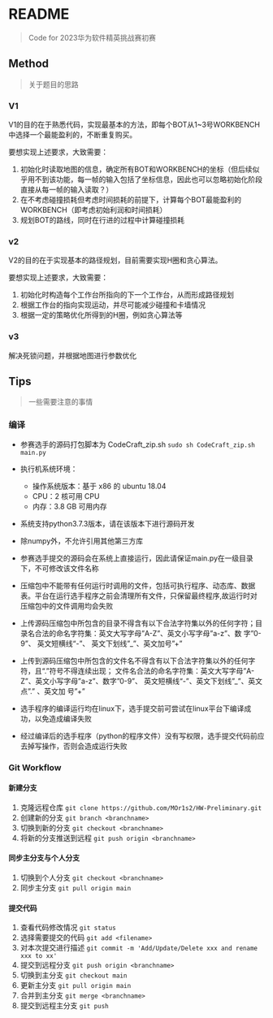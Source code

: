 # README

> Code for 2023华为软件精英挑战赛初赛

## Method

> 关于题目的思路

### V1

V1的目的在于熟悉代码，实现最基本的方法，即每个BOT从1~3号WORKBENCH中选择一个最能盈利的，不断重复购买。

要想实现上述要求，大致需要：
1. 初始化时读取地图的信息，确定所有BOT和WORKBENCH的坐标（但后续似乎用不到该功能，每一帧的输入包括了坐标信息，因此也可以忽略初始化阶段直接从每一帧的输入读取？）
2. 在不考虑碰撞损耗但考虑时间损耗的前提下，计算每个BOT最能盈利的WORKBENCH（即考虑初始利润和时间损耗）
3. 规划BOT的路线，同时在行进的过程中计算碰撞损耗

### v2

V2的目的在于实现基本的路径规划，目前需要实现H圈和贪心算法。

要想实现上述要求，大致需要：
1. 初始化时构造每个工作台所指向的下一个工作台，从而形成路径规划
2. 根据工作台的指向实现运动，并尽可能减少碰撞和卡墙情况
3. 根据一定的策略优化所得到的H圈，例如贪心算法等

### v3

解决死锁问题，并根据地图进行参数优化

## Tips

> 一些需要注意的事情

### 编译
- 参赛选手的源码打包脚本为 CodeCraft_zip.sh
  `sudo sh CodeCraft_zip.sh main.py`

- 执行机系统环境：
  - 操作系统版本：基于 x86 的 ubuntu 18.04
  - CPU：2 核可用 CPU
  - 内存：3.8 GB 可用内存
- 系统支持python3.7.3版本，请在该版本下进行源码开发
- 除numpy外，不允许引用其他第三方库
- 参赛选手提交的源码会在系统上直接运行，因此请保证main.py在一级目录下，不可修改该文件名称
- 压缩包中不能带有任何运行时调用的文件，包括可执行程序、动态库、数据表。平台在运行选手程序之前会清理所有文件，只保留最终程序,故运行时对
压缩包中的文件调用均会失败
- 上传源码压缩包中所包含的目录不得含有以下合法字符集以外的任何字符；目录名合法的命名字符集：英文大写字母”A-Z”、英文小写字母”a-z”、数
字”0-9”、 英文短横线“-”、 英文下划线”_”、英文加号”+”
- 上传到源码压缩包中所包含的文件名不得含有以下合法字符集以外的任何字符，且“.”符号不得连续出现；
文件名合法的命名字符集：英文大写字母”A-Z”、英文小写字母”a-z”、数字”0-9”、 英文短横线“-”、英文下划线”_”、英文点”.” 、英文加
号”+”
- 选手程序的编译运行均在linux下，选手提交前可尝试在linux平台下编译成功，以免造成编译失败
- 经过编译后的选手程序（python的程序文件）没有写权限，选手提交代码前应去掉写操作，否则会造成运行失败

### Git Workflow

#### 新建分支

1. 克隆远程仓库 `git clone https://github.com/MOr1s2/HW-Preliminary.git`
2. 创建新的分支 `git branch <branchname>`
3. 切换到新的分支 `git checkout <branchname>`
4. 将新的分支推送到远程 `git push origin <branchname>`

#### 同步主分支与个人分支

1. 切换到个人分支 `git checkout <branchname>`
2. 同步主分支 `git pull origin main`

#### 提交代码

1. 查看代码修改情况 `git status`
2. 选择需要提交的代码 `git add <filename>`
3. 对本次提交进行描述 `git commit -m 'Add/Update/Delete xxx and rename xxx to xx'`
4. 提交到远程分支 `git push origin <branchname>`
5. 切换到主分支 `git checkout main`
6. 更新主分支 `git pull origin main`
7. 合并到主分支 `git merge <branchname>`
8. 提交到远程主分支 `git push`
